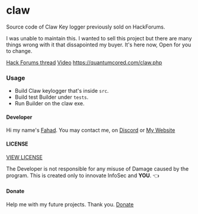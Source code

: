 # claw
Source code of Claw Key logger previously sold on HackForums.

I was unable to maintain this. I wanted to sell this project but there are many things wrong with it that dissapointed my buyer. 
It's here now, Open for you to change.

[Hack Forums thread](https://hackforums.net/showthread.php?tid=6081634)
[Video](https://youtu.be/jJ6-5PmsQLs)
https://quantumcored.com/claw.php

### Usage
- Build Claw keylogger that's inside ``src``. 
- Build test Builder under ``tests``.
- Run Builder on the claw exe.

#### Developer
Hi my name's [Fahad](https://github.com/quantumcore).
You may contact me, on [Discord](https://discordapp.com/invite/8snh7nx) or [My Website](https://quantumcored.com/)

#### LICENSE
[VIEW LICENSE](https://github.com/quantumcored/claw/blob/master/LICENSE) 

The Developer is not responsible for any misuse of Damage caused by the program. This is created only to innovate InfoSec and **YOU**. :point_left:

#### Donate
Help me with my future projects. Thank you.
[Donate](https://commerce.coinbase.com/checkout/cebcb394-f73e-4990-98b9-b3fdd852358f)
